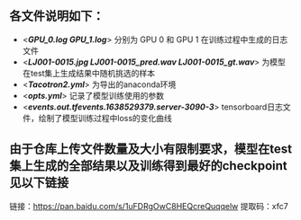 各文件说明如下：
--------------
* <***GPU_0.log GPU_1.log***>  分别为 GPU 0 和 GPU 1 在训练过程中生成的日志文件  
* <***LJ001-0015.jpg  LJ001-0015_pred.wav LJ001-0015_gt.wav***>  为模型在test集上生成结果中随机挑选的样本  
* <***Tacotron2.yml***>  为导出的anaconda环境  
* <***opts.yml***>  记录了模型训练使用的参数  
* <***events.out.tfevents.1638529379.server-3090-3***>  tensorboard日志文件，绘制了模型训练过程中loss的变化曲线  
## 由于仓库上传文件数量及大小有限制要求，模型在test集上生成的全部结果以及训练得到最好的checkpoint见以下链接
链接：<h>https://pan.baidu.com/s/1uFDRgOwC8HEQcreQuqqelw</h> 
提取码：xfc7
